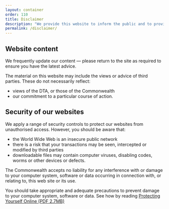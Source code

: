 ```yaml
---
layout: container
order: 110
title: Disclaimer
description: "We provide this website to inform the public and to provide guidance to government agencies and their suppliers."
permalink: /disclaimer/
---
```


## Website content
We frequently update our content — please return to the site as required to ensure you have the latest advice.

The material on this website may include the views or advice of third parties.  These do not necessarily reflect:

* views of the DTA, or those of the Commonwealth 
* our commitment to a particular course of action.

## Security of our websites
We apply a range of security controls to protect our websites from unauthorised access. However, you should be aware that:

* the World Wide Web is an insecure public network
* there is a risk that your transactions may be seen, intercepted or modified by third parties
* downloadable files may contain computer viruses, disabling codes, worms or other devices or defects.

The Commonwealth accepts no liability for any interference with or damage to your computer system, software or data occurring in connection with, or relating to, this web site or its use. 

You should take appropriate and adequate precautions to prevent damage to your computer system, software or data. See how by reading [Protecting Yourself Online (PDF 2.7MB)](http://www.ag.gov.au/RightsAndProtections/CyberSecurity/Documents/PDF%20-%20Protecting%20Yourself%20Online%20-%20Second%20Edition%20-%20Booklet.pdf)